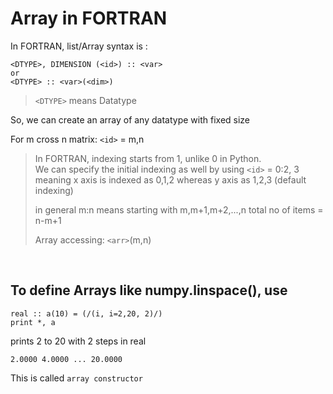 # Array in FORTRAN

In FORTRAN, list/Array syntax is :

```FORTRAN
<DTYPE>, DIMENSION (<id>) :: <var>
or
<DTYPE> :: <var>(<dim>)
```
> `<DTYPE>` means Datatype

So, we can create an array of any datatype with fixed size

For m cross n matrix: `<id>` = m,n

>In FORTRAN, indexing starts from 1, unlike 0 in Python.  
We can specify the initial indexing as well by using `<id>` = 0:2, 3  
meaning x axis is indexed as 0,1,2
whereas y axis as 1,2,3 (default indexing)
>
>in general m:n means starting with m,m+1,m+2,...,n
total no of items = n-m+1
>
>Array accessing: `<arr>`(m,n)

<br>

## To define Arrays like numpy.linspace(), use
```Fortran
real :: a(10) = (/(i, i=2,20, 2)/)
print *, a
```
prints 2 to 20 with 2 steps in real
```
2.0000 4.0000 ... 20.0000
```
This is called `array constructor`